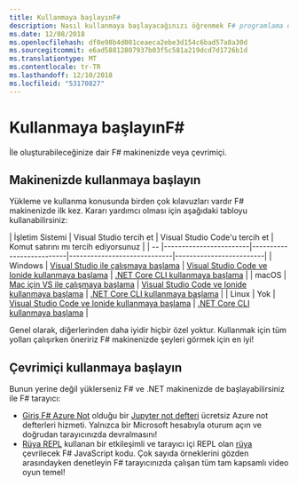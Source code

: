 ```yaml
---
title: Kullanmaya başlayınF#
description: Nasıl kullanmaya başlayacağınızı öğrenmek F# programlama dilidir.
ms.date: 12/08/2018
ms.openlocfilehash: df0e98b4d001ceaeca2ebe3d154c6bad57a8a30d
ms.sourcegitcommit: e6ad58812807937b03f5c581a219dcd7d1726b1d
ms.translationtype: MT
ms.contentlocale: tr-TR
ms.lasthandoff: 12/10/2018
ms.locfileid: "53170827"
---
```

# <a name="get-started-with-f"></a>Kullanmaya başlayınF# #

İle oluşturabileceğinize dair F# makinenizde veya çevrimiçi.

## <a name="get-started-on-your-machine"></a>Makinenizde kullanmaya başlayın

Yükleme ve kullanma konusunda birden çok kılavuzları vardır F# makinenizde ilk kez.  Kararı yardımcı olması için aşağıdaki tabloyu kullanabilirsiniz:

| İşletim Sistemi | Visual Studio tercih et | Visual Studio Code'u tercih et | Komut satırını mı tercih ediyorsunuz |
| -- |------------------------|--------------------------|-----------------------------|-------------------------|
| Windows | [Visual Studio ile çalışmaya başlama](get-started-visual-studio.md) | [Visual Studio Code ve Ionide kullanmaya başlama](get-started-vscode.md) | [.NET Core CLI kullanmaya başlama](get-started-command-line.md) |
| macOS | [Mac için VS ile çalışmaya başlama](get-started-with-visual-studio-for-mac.md) | [Visual Studio Code ve Ionide kullanmaya başlama](get-started-vscode.md) | [.NET Core CLI kullanmaya başlama](get-started-command-line.md) |
| Linux | Yok | [Visual Studio Code ve Ionide kullanmaya başlama](get-started-vscode.md) | [.NET Core CLI kullanmaya başlama](get-started-command-line.md) |

Genel olarak, diğerlerinden daha iyidir hiçbir özel yoktur. Kullanmak için tüm yolları çalışırken öneririz F# makinenizde şeyleri görmek için en iyi!

## <a name="get-started-online"></a>Çevrimiçi kullanmaya başlayın

Bunun yerine değil yüklerseniz F# ve .NET makinenizde de başlayabilirsiniz ile F# tarayıcı:

* [Giriş F# Azure Not](https://notebooks.azure.com/Microsoft/projects/2018-Intro-FSharp/html/Introduction%20to%20FSharp.ipynb) olduğu bir [Jupyter not defteri](https://jupyter.org/) ücretsiz Azure not defterleri hizmeti. Yalnızca bir Microsoft hesabıyla oturum açın ve doğrudan tarayıcınızda devralmasını!
* [Rüya REPL](https://fable.io/repl/) kullanan bir etkileşimli ve tarayıcı içi REPL olan [rüya](https://fable.io/) çevrilecek F# JavaScript kodu. Çok sayıda örneklerini gözden arasındayken denetleyin F# tarayıcınızda çalışan tüm tam kapsamlı video oyun temel!
